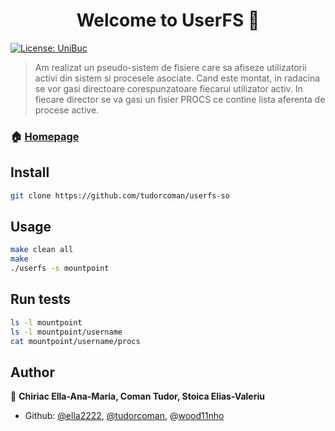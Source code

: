 <h1 align="center">Welcome to UserFS 👋</h1>
<p>
  <a href="#" target="_blank">
    <img alt="License: UniBuc" src="https://img.shields.io/badge/License-UniBuc-yellow.svg" />
  </a>
</p>

> Am realizat un pseudo-sistem de fisiere care sa afiseze utilizatorii activi din sistem si procesele asociate. Cand este montat, in radacina se vor gasi directoare corespunzatoare fiecarui utilizator activ. In fiecare director se va gasi un fisier PROCS ce contine lista aferenta de procese active.

### 🏠 [Homepage](https://github.com/tudorcoman/userfs-so)

## Install

```sh
git clone https://github.com/tudorcoman/userfs-so
```

## Usage

```sh
make clean all
make
./userfs -s mountpoint
```

## Run tests

```sh
ls -l mountpoint
ls -l mountpoint/username
cat mountpoint/username/procs
```

## Author

👤 **Chiriac Ella-Ana-Maria, Coman Tudor, Stoica Elias-Valeriu**

* Github: [@ella2222](https://github.com/ella2222), [@tudorcoman](https://github.com/tudorcoman), @[wood11nho](https://github.com/wood11nho)